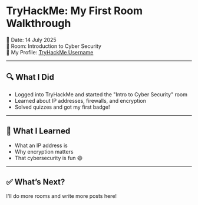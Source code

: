 # TryHackMe: My First Room Walkthrough

📅 Date: 14 July 2025  
🧠 Room: Introduction to Cyber Security  
🔗 My Profile: [TryHackMe Username ](https://tryhackme.com/p/christozem)

---

## 🔍 What I Did

- Logged into TryHackMe and started the "Intro to Cyber Security" room
- Learned about IP addresses, firewalls, and encryption
- Solved quizzes and got my first badge!

---

## 🧠 What I Learned

- What an IP address is
- Why encryption matters
- That cybersecurity is fun 😄

---

## ✅ What’s Next?

I'll do more rooms and write more posts here!
